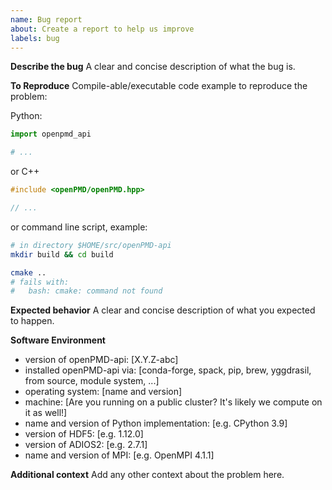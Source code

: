 ```yaml
---
name: Bug report
about: Create a report to help us improve
labels: bug
---
```


**Describe the bug**
A clear and concise description of what the bug is.

**To Reproduce**
Compile-able/executable code example to reproduce the problem:

Python:
```python
import openpmd_api

# ...
```
or C++
```C++
#include <openPMD/openPMD.hpp>

// ...
```

or command line script, example:
```bash
# in directory $HOME/src/openPMD-api
mkdir build && cd build

cmake ..
# fails with:
#   bash: cmake: command not found
```

**Expected behavior**
A clear and concise description of what you expected to happen.

**Software Environment**
 - version of openPMD-api: [X.Y.Z-abc]
 - installed openPMD-api via: [conda-forge, spack, pip, brew, yggdrasil, from source, module system, ...]
 - operating system: [name and version]
 - machine: [Are you running on a public cluster? It's likely we compute on it as well!]
 - name and version of Python implementation: [e.g. CPython 3.9]
 - version of HDF5: [e.g. 1.12.0]
 - version of ADIOS2: [e.g. 2.7.1]
 - name and version of MPI: [e.g. OpenMPI 4.1.1]

**Additional context**
Add any other context about the problem here.
